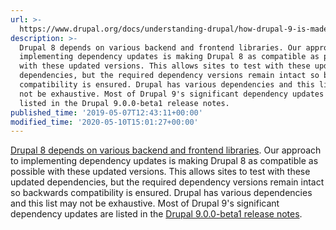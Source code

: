 ```yaml
---
url: >-
  https://www.drupal.org/docs/understanding-drupal/how-drupal-9-is-made-and-what-is-included/what-changes-are-there-for-third
description: >-
  Drupal 8 depends on various backend and frontend libraries. Our approach to
  implementing dependency updates is making Drupal 8 as compatible as possible
  with these updated versions. This allows sites to test with these updated
  dependencies, but the required dependency versions remain intact so backwards
  compatibility is ensured. Drupal has various dependencies and this list may
  not be exhaustive. Most of Drupal 9's significant dependency updates are
  listed in the Drupal 9.0.0-beta1 release notes.
published_time: '2019-05-07T12:43:11+00:00'
modified_time: '2020-05-10T15:01:27+00:00'
---
```

[Drupal 8 depends on various backend and frontend libraries](https://www.drupal.org/core/dependencies). Our approach to implementing dependency updates is making Drupal 8 as compatible as possible with these updated versions. This allows sites to test with these updated dependencies, but the required dependency versions remain intact so backwards compatibility is ensured. Drupal has various dependencies and this list may not be exhaustive. Most of Drupal 9's significant dependency updates are listed in the [Drupal 9.0.0-beta1 release notes](https://www.drupal.org/project/drupal/releases/9.0.0-beta1).